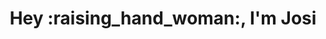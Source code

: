
 <h1 align="center">Hey :raising_hand_woman:, I'm Josi</h1> 
<!---
- 👋 Hi, I’m @josiellenmilano
- 👀 I’m interested in ...
- 🌱 I’m currently learning ...
- 💞️ I’m looking to collaborate on ...
- 📫 How to reach me ...

josiellenmilano/josiellenmilano is a ✨ special ✨ repository because its `README.md` (this file) appears on your GitHub profile.
You can click the Preview link to take a look at your changes.
--->

<p align="center">
  <a href="https://skillicons.dev">
    <img src="https://skillicons.dev/icons?i=php" />
  </a>
</p>

 <h1 align="center">Contribution</h1> 

![Snake animation](https://github.com/josiellenmilano/josiellenmilano/blob/output/github-contribution-grid-snake.svg)
